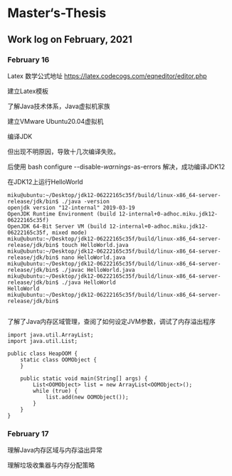 # Master‘s-Thesis

## Work log on February, 2021

### February 16

Latex 数学公式地址 https://latex.codecogs.com/eqneditor/editor.php

建立Latex模板

了解Java技术体系，Java虚拟机家族

建立VMware Ubuntu20.04虚拟机





编译JDK

但出现不明原因，导致十几次编译失败。

后使用 bash configure --disable-*warnings*-as-errors 解决，成功编译JDK12

在JDK12上运行HelloWorld

```
miku@ubuntu:~/Desktop/jdk12-06222165c35f/build/linux-x86_64-server-release/jdk/bin$ ./java -version
openjdk version "12-internal" 2019-03-19
OpenJDK Runtime Environment (build 12-internal+0-adhoc.miku.jdk12-06222165c35f)
OpenJDK 64-Bit Server VM (build 12-internal+0-adhoc.miku.jdk12-06222165c35f, mixed mode)
miku@ubuntu:~/Desktop/jdk12-06222165c35f/build/linux-x86_64-server-release/jdk/bin$ touch HelloWorld.java
miku@ubuntu:~/Desktop/jdk12-06222165c35f/build/linux-x86_64-server-release/jdk/bin$ nano HelloWorld.java
miku@ubuntu:~/Desktop/jdk12-06222165c35f/build/linux-x86_64-server-release/jdk/bin$ ./javac HelloWorld.java
miku@ubuntu:~/Desktop/jdk12-06222165c35f/build/linux-x86_64-server-release/jdk/bin$ ./java HelloWorld
HelloWorld
miku@ubuntu:~/Desktop/jdk12-06222165c35f/build/linux-x86_64-server-release/jdk/bin$ 


```

了解了Java内存区域管理，查阅了如何设定JVM参数，调试了内存溢出程序

```
import java.util.ArrayList;
import java.util.List;

public class HeapOOM {
    static class OOMObject {
    }

    public static void main(String[] args) {
        List<OOMObject> list = new ArrayList<OOMObject>();
        while (true) {
            list.add(new OOMObject());
        }
    }
}
```

### February 17

理解Java内存区域与内存溢出异常

理解垃圾收集器与内存分配策略